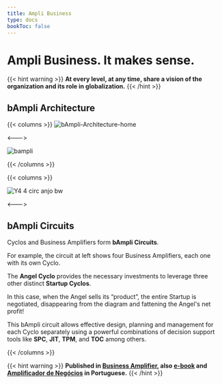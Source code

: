 ```yaml
---
title: Ampli Business
type: docs
bookToc: false
---
```


# Ampli Business. It makes sense.

{{< hint warning >}}
**At every level, at any time, share a vision of the organization and its role in globalization.**
{{< /hint >}}

## bAmpli Architecture

{{< columns >}}
![bAmpli-Architecture-home](https://user-images.githubusercontent.com/86032/178278171-58ee24fb-6ba4-4d17-aaa8-219429279dc1.png)

<--->

![bampli](https://user-images.githubusercontent.com/86032/79046226-0aac9b00-7be6-11ea-9664-d33b7c5b99cd.png)

{{< /columns >}}

{{< columns >}}

![Y4 4 circ anjo bw](https://user-images.githubusercontent.com/86032/79048410-3f731f00-7bf3-11ea-91a7-262ae1aadc67.png)

<--->
## bAmpli Circuits

Cyclos and Business Amplifiers form **bAmpli Circuits**.

For example, the circuit at left shows four Business Amplifiers, each one with its own Cyclo. 

The **Angel Cyclo** provides the necessary investments to leverage three other distinct **Startup Cyclos**.

In this case, when the Angel sells its “product”, the entire Startup is negotiated, disappearing from the diagram and fattening the Angel's net profit!

This bAmpli circuit allows effective design, planning and management for each Cyclo separately using a powerful combinations of decision support tools like **SPC**, **JIT**, **TPM**, and **TOC** among others.

{{< /columns >}}

{{< hint warning >}}
**Published in [Business Amplifier](https://www.amazon.com/Business-Amplifier-M-Sc-Motta-Lopes/dp/B083XGK14Q), also [e-book](https://www.amazon.com/Business-Amplifier-Jose-Motta-Lopes-ebook-dp-B086L6V6QY/dp/B086L6V6QY/) and [Amplificador de Negócios](https://www.amazon.com/M-Sc-Jose-Motta-Lopes/dp/8592301009) in Portuguese.**
{{< /hint >}}
